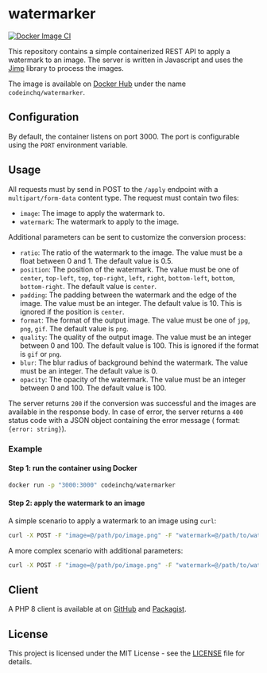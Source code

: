 # watermarker

[![Docker Image CI](https://github.com/codeinchq/watermarker/actions/workflows/docker-image.yml/badge.svg)](https://github.com/codeinchq/watermarker/actions/workflows/docker-image.yml)

This repository contains a simple containerized REST API to apply a watermark to an image. The server is written in Javascript and uses the [Jimp](https://www.npmjs.com/package/jimp) library to process the images.

The image is available on [Docker Hub](https://hub.docker.com/r/codeinchq/watermarker) under the name `codeinchq/watermarker`.

## Configuration

By default, the container listens on port 3000. The port is configurable using the `PORT` environment variable.

## Usage

All requests must by send in POST to the `/apply` endpoint with a `multipart/form-data` content type. The request must
contain two files:
* `image`: The image to apply the watermark to.
* `watermark`: The watermark to apply to the image.

Additional parameters can be sent to customize the conversion process:
* `ratio`: The ratio of the watermark to the image. The value must be a float between 0 and 1. The default value is 0.5.
* `position`: The position of the watermark. The value must be one of `center`, `top-left`, `top`, `top-right`, `left`, `right`, `bottom-left`, `bottom`, `bottom-right`. The default value is `center`.
* `padding`: The padding between the watermark and the edge of the image. The value must be an integer. The default value is 10. This is ignored if the position is `center`.
* `format`: The format of the output image. The value must be one of `jpg`, `png`, `gif`. The default value is `png`.
* `quality`: The quality of the output image. The value must be an integer between 0 and 100. The default value is 100. This is ignored if the format is `gif` or `png`.
* `blur`: The blur radius of background behind the watermark. The value must be an integer. The default value is 0.
* `opacity`: The opacity of the watermark. The value must be an integer between 0 and 100. The default value is 100.

The server returns `200` if the conversion was successful and the images are available in the response body. In case of
error, the server returns a `400` status code with a JSON object containing the error message (
format: `{error: string}`).

### Example

#### Step 1: run the container using Docker

```bash
docker run -p "3000:3000" codeinchq/watermarker 
```

#### Step 2: apply the watermark to an image

A simple scenario to apply a watermark to an image using `curl`:
```bash
curl -X POST -F "image=@/path/po/image.png" -F "watermark=@/path/to/watermark.png" http://localhost:3000/apply -o watermarked.png
```

A more complex scenario with additional parameters:
```bash
curl -X POST -F "image=@/path/po/image.png" -F "watermark=@/path/to/watermark.png" http://localhost:3000/apply -F "blur=3" -F "ratio=1" -F "format=jpg" -F "quality=100" -o test-watermarked.jpg
```

## Client

A PHP 8 client is available at on [GitHub](https://github.com/codeinchq/watermarker-php-client)
and [Packagist](https://packagist.org/packages/codeinc/watermarker-client).

## License

This project is licensed under the MIT License - see
the [LICENSE](https://github.com/codeinchq/watermarker?tab=MIT-1-ov-file) file for details.
